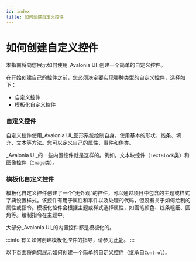 ```yaml
---
id: index
title: 如何创建自定义控件
---
```


# 如何创建自定义控件

本指南将向您展示如何使用_Avalonia UI_创建一个简单的自定义控件。

在开始创建自己的控件之前，您必须决定要实现哪种类型的自定义控件，选择如下：

* 自定义控件
* 模板化自定义控件

### 自定义控件

自定义控件使用_Avalonia UI_图形系统绘制自身，使用基本的形状、线条、填充、文本等方法。您可以定义自己的属性、事件和伪类。

_Avalonia UI_的一些内置控件就是这样的。例如，文本块控件（`TextBlock`类）和图像控件（`Image`类）。

### 模板化自定义控件

模板化自定义控件创建了一个“无外观”的控件，可以通过项目中包含的主题或样式字典设置样式。该控件有用于属性和事件以及处理的代码，但没有关于如何绘制的属性或指令。模板化控件会根据主题或样式选择属性，如画笔颜色、线条粗细、圆角等。绘制指令在主题中。

大部分_Avalonia UI_的内置控件都是模板化的。

:::info
有关如何创建模板化控件的指导，请参见[此处](../../basics/user-interface/controls/creating-controls)。
:::

以下页面将向您展示如何创建一个简单的自定义控件（继承自`Control`）。
